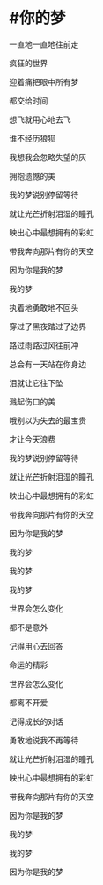 # #你的梦

一直地一直地往前走

疯狂的世界

迎着痛把眼中所有梦

都交给时间

想飞就用心地去飞

谁不经历狼狈

我想我会忽略失望的灰

拥抱遗憾的美

我的梦说别停留等待

就让光芒折射泪湿的瞳孔

映出心中最想拥有的彩虹

带我奔向那片有你的天空

因为你是我的梦

我的梦

执着地勇敢地不回头

穿过了黑夜踏过了边界

路过雨路过风往前冲

总会有一天站在你身边

泪就让它往下坠

溅起伤口的美

哦别以为失去的最宝贵

才让今天浪费

我的梦说别停留等待

就让光芒折射泪湿的瞳孔

映出心中最想拥有的彩虹

带我奔向那片有你的天空

因为你是我的梦

我的梦

我的梦

我的梦

世界会怎么变化

都不是意外

记得用心去回答

命运的精彩

世界会怎么变化

都离不开爱

记得成长的对话

勇敢地说我不再等待

就让光芒折射泪湿的瞳孔

映出心中最想拥有的彩虹

带我奔向那片有你的天空

因为你是我的梦

我的梦

我的梦

因为你是我的梦

‍
